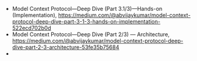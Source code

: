 


- Model Context Protocol—Deep Dive (Part 3.1/3)—Hands-on (Implementation), https://medium.com/@abvijaykumar/model-context-protocol-deep-dive-part-3-1-3-hands-on-implementation-522ecd702b0d
- Model Context Protocol—Deep Dive (Part 2/3) — Architecture, https://medium.com/@abvijaykumar/model-context-protocol-deep-dive-part-2-3-architecture-53fe35b75684
- 
